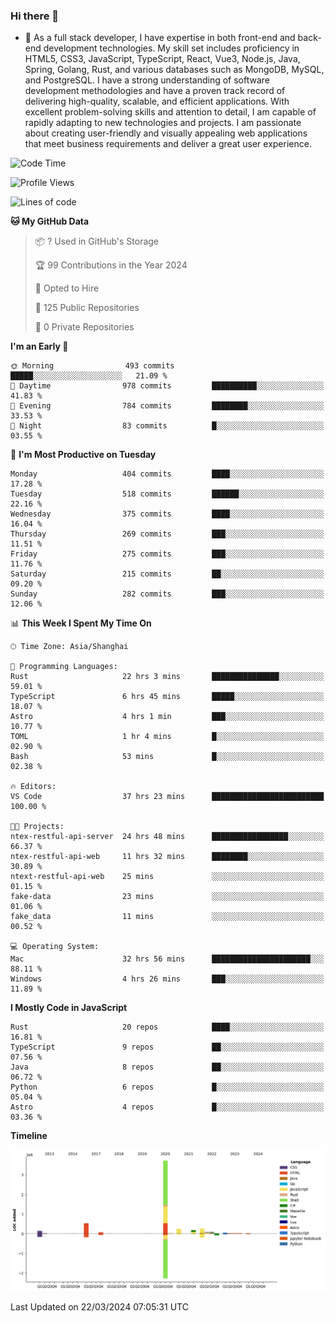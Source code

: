 ### Hi there 👋

- 🌱 As a full stack developer, I have expertise in both front-end and back-end development technologies. My skill set includes proficiency in HTML5, CSS3, JavaScript, TypeScript, React, Vue3, Node.js, Java, Spring, Golang, Rust, and various databases such as MongoDB, MySQL, and PostgreSQL. I have a strong understanding of software development methodologies and have a proven track record of delivering high-quality, scalable, and efficient applications. With excellent problem-solving skills and attention to detail, I am capable of rapidly adapting to new technologies and projects. I am passionate about creating user-friendly and visually appealing web applications that meet business requirements and deliver a great user experience.

<!--START_SECTION:waka-->
![Code Time](http://img.shields.io/badge/Code%20Time-1%2C274%20hrs%2023%20mins-blue)

![Profile Views](http://img.shields.io/badge/Profile%20Views-0-blue)

![Lines of code](https://img.shields.io/badge/From%20Hello%20World%20I%27ve%20Written-5.6%20million%20lines%20of%20code-blue)

**🐱 My GitHub Data** 

> 📦 ? Used in GitHub's Storage 
 > 
> 🏆 99 Contributions in the Year 2024
 > 
> 💼 Opted to Hire
 > 
> 📜 125 Public Repositories 
 > 
> 🔑 0 Private Repositories 
 > 
**I'm an Early 🐤** 

```text
🌞 Morning                493 commits         █████░░░░░░░░░░░░░░░░░░░░   21.09 % 
🌆 Daytime                978 commits         ██████████░░░░░░░░░░░░░░░   41.83 % 
🌃 Evening                784 commits         ████████░░░░░░░░░░░░░░░░░   33.53 % 
🌙 Night                  83 commits          █░░░░░░░░░░░░░░░░░░░░░░░░   03.55 % 
```
📅 **I'm Most Productive on Tuesday** 

```text
Monday                   404 commits         ████░░░░░░░░░░░░░░░░░░░░░   17.28 % 
Tuesday                  518 commits         ██████░░░░░░░░░░░░░░░░░░░   22.16 % 
Wednesday                375 commits         ████░░░░░░░░░░░░░░░░░░░░░   16.04 % 
Thursday                 269 commits         ███░░░░░░░░░░░░░░░░░░░░░░   11.51 % 
Friday                   275 commits         ███░░░░░░░░░░░░░░░░░░░░░░   11.76 % 
Saturday                 215 commits         ██░░░░░░░░░░░░░░░░░░░░░░░   09.20 % 
Sunday                   282 commits         ███░░░░░░░░░░░░░░░░░░░░░░   12.06 % 
```


📊 **This Week I Spent My Time On** 

```text
🕑︎ Time Zone: Asia/Shanghai

💬 Programming Languages: 
Rust                     22 hrs 3 mins       ███████████████░░░░░░░░░░   59.01 % 
TypeScript               6 hrs 45 mins       █████░░░░░░░░░░░░░░░░░░░░   18.07 % 
Astro                    4 hrs 1 min         ███░░░░░░░░░░░░░░░░░░░░░░   10.77 % 
TOML                     1 hr 4 mins         █░░░░░░░░░░░░░░░░░░░░░░░░   02.90 % 
Bash                     53 mins             █░░░░░░░░░░░░░░░░░░░░░░░░   02.38 % 

🔥 Editors: 
VS Code                  37 hrs 23 mins      █████████████████████████   100.00 % 

🐱‍💻 Projects: 
ntex-restful-api-server  24 hrs 48 mins      █████████████████░░░░░░░░   66.37 % 
ntex-restful-api-web     11 hrs 32 mins      ████████░░░░░░░░░░░░░░░░░   30.89 % 
ntext-restful-api-web    25 mins             ░░░░░░░░░░░░░░░░░░░░░░░░░   01.15 % 
fake-data                23 mins             ░░░░░░░░░░░░░░░░░░░░░░░░░   01.06 % 
fake_data                11 mins             ░░░░░░░░░░░░░░░░░░░░░░░░░   00.52 % 

💻 Operating System: 
Mac                      32 hrs 56 mins      ██████████████████████░░░   88.11 % 
Windows                  4 hrs 26 mins       ███░░░░░░░░░░░░░░░░░░░░░░   11.89 % 
```

**I Mostly Code in JavaScript** 

```text
Rust                     20 repos            ████░░░░░░░░░░░░░░░░░░░░░   16.81 % 
TypeScript               9 repos             ██░░░░░░░░░░░░░░░░░░░░░░░   07.56 % 
Java                     8 repos             ██░░░░░░░░░░░░░░░░░░░░░░░   06.72 % 
Python                   6 repos             █░░░░░░░░░░░░░░░░░░░░░░░░   05.04 % 
Astro                    4 repos             █░░░░░░░░░░░░░░░░░░░░░░░░   03.36 % 
```



**Timeline**

![Lines of Code chart](https://raw.githubusercontent.com/elton/elton/main/assets/bar_graph.png)


 Last Updated on 22/03/2024 07:05:31 UTC
<!--END_SECTION:waka-->

<!--
**elton/elton** is a ✨ _special_ ✨ repository because its `README.md` (this file) appears on your GitHub profile.

Here are some ideas to get you started:

- 🔭 I’m currently working on ...
- 🌱 I’m currently learning ...
- 👯 I’m looking to collaborate on ...
- 🤔 I’m looking for help with ...
- 💬 Ask me about ...
- 📫 How to reach me: ...
- 😄 Pronouns: ...
- ⚡ Fun fact: ...
-->

